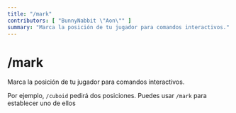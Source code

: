 ```yaml
---
title: "/mark"
contributors: [ "BunnyNabbit \"Aon\"" ]
summary: "Marca la posición de tu jugador para comandos interactivos."
---
```


# /mark

Marca la posición de tu jugador para comandos interactivos.

Por ejemplo, `/cuboid` pedirá dos posiciones. Puedes usar `/mark` para establecer uno de ellos
